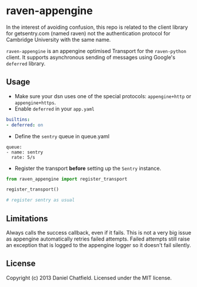 # raven-appengine

In the interest of avoiding confusion, this repo is related to the client library for getsentry.com (named raven) not the authentication protocol for Cambridge University with the same name.

`raven-appengine` is an appengine optimised Transport for the `raven-python` client. It supports asynchronous sending of messages using Google's `deferred` library.

## Usage

* Make sure your dsn uses one of the special protocols: `appengine+http` or `appengine+https`.
* Enable `deferred` in your `app.yaml`

```yaml
builtins:
- deferred: on
```
* Define the `sentry` queue in queue.yaml

```
queue:
- name: sentry
  rate: 5/s
```
* Register the transport **before** setting up the `Sentry` instance.

```python
from raven_appengine import register_transport

register_transport()

# register sentry as usual
```
## Limitations

Always calls the success callback, even if it fails. This is not a very big issue as appengine automatically retries failed attempts. Failed attempts still raise an exception that is logged to the appengine logger so it doesn't fail silently.

## License

Copyright (c) 2013 Daniel Chatfield. Licensed under the MIT license.
